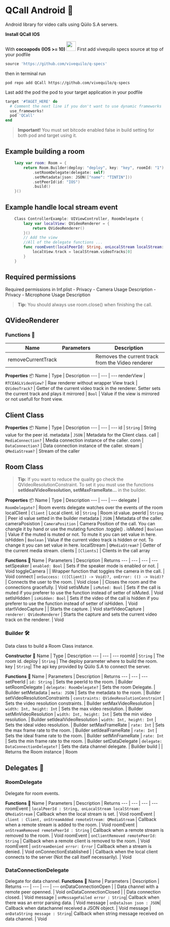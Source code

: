 
# QCall Android 📱
Android library for video calls using Qüilo S.A servers. 

__Install QCall IOS__

With __cocoapods__  **(IOS >= 10)**  <img src="https://cocoapods.org/favicons/favicon.ico" width="30"/>
First add vivequilo specs source at top of your podfile

```ruby
source 'https://github.com/vivequilo/q-specs'
```
then in terminal run
```
pod repo add QCall https://github.com/vivequilo/q-specs
```

Last add the pod the pod to your target application in your podfile
```ruby
target '#TAGET_HERE' do
  # Comment the next line if you don't want to use dynamic frameworks
  use_frameworks!
  pod 'QCall'
end
```
> **Important!**  You must set bitcode enabled false in build setting for both pod and target using it.


## Example building a room
```swift
    lazy var room: Room = {
        return Room.Builder(deploy: "deploy", key: "key", roomId: "1")
            .setRoomDelegate(delegate: self)
            .setMetadata(json: JSON(["name": "TINTIN"]))
            .setPeerId(id: "IOS")
            .build()
    }()
```
## Example handle local stream event
```swift
	Class ControllerExample: UIViewController, RoomDelegate {
		lazy var localView: QVideoRenderer = {
        	return QVideoRenderer()
    	}()
    	// Add the view
		//All of the delegate functions ...
	    func roomEvent(localPeerId: String, onLocalStream localStream: QMediaStream) {    
	        localView.track = localStream.videoTracks[0]
	    }
	}
```
## Required permissions
Required permissions in Inf.plist
	- Privacy - Camera Usage Description
	- Privacy - Microphone Usage Description

> **Tip:**  You should always use room.close() when finishing the call.

##  QVideoRenderer

### Functions 👾
Name | Parameters | Description
--- | --- | ---
removeCurrentTrack |  | Removes the current track from the Video renderer

**Properties** 📦
Name | Type | Description
--- | --- | ---
renderView | `RTCEAGLVideoView?` | Raw renderer without wrapper View
track | `QVideoTrack?` | Getter of the current video track in the renderer. Setter sets the current track and plays it
mirrored | `Bool` | Value if the view is mirrored or not usefull for front view.

## Client Class
**Properties** 📦
Name | Type | Description
--- | --- | ---
id | `String` | String value for the peer id.
metadata | `JSON` | Metadata for the Client class.
call | `MediaConnection?` | Media connection instance of the caller.
conn | `DataConnection?` | Data connection instance of the caller.
stream | `QMediaStream?` | Stream of the caller


## Room Class
> **Tip:**  If you want to reduce the quality go check the QVideoResolutionConstraint.
> To set it you must use the functions **setIdealVideoResolution, setMaxFrameRate...** in the builder.

**Properties** 📦
Name | Type | Description
--- | --- | ---
delegate | `RoomDelegate?` | Room events delegate watches over the events of the room
localClient | `Client` | Local client.
id | `String` | Room id value.
peerId | `String` | Peer id value setted in the builder
metadata | `JSON` | Metadata of the caller.
cameraPosistion | `CameraPosition` | Camera Position of the call. You can changle it by hand or use the mutating function .toggle() .
isMuted | `Boolean` | Value if the muted is muted or not. To mute it you can set value in here.
isHidden | `Boolean` | Value if the current video track is hidden or not. To change it you can set value in here.
localStream | `QMediaStream?` | Getter of the current media stream.
clients | `[Clients]` | Clients in the call array


**Functions** 👾
Name | Parameters | Description | Returns
--- | --- | --- | ---
setSpeaker | `enabled: Bool` | Sets if the speaker mode is enabled or not. | Void
toggleCamera |  | Wrapper function that toggles the camera in the call. | Void
connect | `onSuccess: (([Client]) -> Void)?, onError: (() -> Void)?`| Connects the user to the room. | Void
close |  | Closes the room and the connections gracefully. | Void
setIsMute | `isMuted: Bool` | Sets if the call is muted if you preferer to use the function instead of setter of isMuted. | Void
setIsHidden | `isHidden: Bool` | Sets if the video of the call is hidden if you preferer to use the function instead of setter of isHidden. | Void
startVideoCapture |  | Starts the capture. | Void
startVideoCapture | `renderer: QVideoRenderer` | Starts the capture and sets the current video track on the renderer. | Void


### Builder 🛠
Data class to build a Room Class instance.

**Constructor** 🔨
Name | Type | Description
--- | --- | ---
roomId | `String` | The room id.
deploy | `String` | The deploy parameter where to build the room.
key | `String`| The api key provided by Qüilo S.A to connect the server.

**Functions** 👾
Name | Parameters | Description | Returns
--- | --- | ---
setPeerId | `id: String` | Sets the peerId to the room. | Builder
setRoomDelegate | `delegate: RoomDelegate?` | Sets the room Delegate. | Builder
setMetadata | `meta: JSON` | Sets the metadata to the room. | Builder
setVideoResolutionConstraints | `constraints: QVideoResolutionConstraint` | Sets the video resolution constraints. | Builder
setMaxVideoResolution | `width: Int, height: Int` | Sets the max video resolution. | Builder
setMinVideoResolution | `width: Int, height: Int` | Sets the min video resolution. | Builder
setIdealVideoResolution | `width: Int, height: Int` | Sets the ideal video resolution. | Builder
setMaxFrameRate | `rate: Int` | Sets the max frame rate to the room. | Builder
setIdealFrameRate | `rate: Int` | Sets the ideal frame rate to the room. | Builder
setMinFrameRate | `rate: Int` | Sets the min frame rate to the room. | Builder
setDataDelegate | `delegate: DataConnectionDelegate?` | Sets the data channel delegate. | Builder
build | | Returns the Room instance | Room


## Delegates 🔬

### RoomDelegate 

Delegate for room events.

**Functions** 👾
Name | Parameters | Description | Returns
--- | --- | --- | ---
roomEvent | `localPeerId : String, onLocalStream localStream: QMediaStream` | Callback when the local stream is set. | Void
roomEvent | `client : Client, onStreamAdded remoteStream: QMediaStream` | Callback when a remote stream is added to the room. | Void
roomEvent | `onStreamRemoved remotePeerId : String` | Callback when a remote stream is removed to the room. | Void
roomEvent | `onClientRemoved remotePeerId: String` | Callback when a remote client is removed to the room. | Void
roomEvent | `onStreamDenied error: Error` | Callback when a stream is denied. | Void
onConnectionEstablished | | Callback when the local client connects to the server (Not the call itself necessarily). | Void

### DataConnectionDelegate
Delegate for data channel.
**Functions** 👾
Name | Parameters | Description | Returns
--- | --- | --- | ---
onDataConnectionOpen | | Data channel with a remote peer openned. | Void
onDataConnectionClosed | | Data connection closed. | Void
message | `onMessageFailed error : String`| Callback when there was an error parsing data. | Void
message | `onDataJson json : JSON`| Callback when datachannel received a JSON object. | Void
message | `onDataString message : String`| Callback when string message received on data channel. | Void



